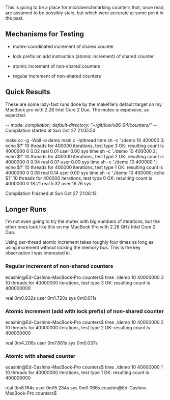 This is going to be a place for microbenchmarking counters that, once
read, are assumed to be possibly stale, but which were accurate at
some point in the past.

## Mechanisms for Testing

* mutex-coordinated increment of shared counter

* lock prefix on add instruction (atomic increment) of shared
  counter

* atomic increment of non-shared counters

* regular increment of non-shared counters

## Quick Results

These are some lazy-fast runs done by the makefile's default target on
my MacBook pro with 2.26 Intel Core 2 Duo.  The mutex is expensive, as
expected.

  -*- mode: compilation; default-directory: "~/git/low/x86_64/counters/" -*-
  Compilation started at Sun Oct 27 21:05:53
  
  make 
  cc -g -Wall -o demo main.c -lpthread
  time sh -c './demo 10 400000 3; echo $?'
  10 threads for 400000 iterations, test type 3
  OK: resulting count is 4000000
  0
          0.02 real         0.01 user         0.00 sys
  time sh -c './demo 10 400000 2; echo $?'
  10 threads for 400000 iterations, test type 2
  OK: resulting count is 4000000
  0
          0.04 real         0.07 user         0.00 sys
  time sh -c './demo 10 400000 1; echo $?'
  10 threads for 400000 iterations, test type 1
  OK: resulting count is 4000000
  0
          0.08 real         0.14 user         0.00 sys
  time sh -c './demo 10 400000; echo $?'
  10 threads for 400000 iterations, test type 0
  OK: resulting count is 4000000
  0
         18.21 real         5.32 user        16.76 sys
  
  Compilation finished at Sun Oct 27 21:06:12

  
## Longer Runs

I'm not even going to try the mutex with big numbers of iterations,
but the other ones look like this on my MacBook Pro with 2.26 GHz
Intel Core 2 Duo.

Using per-thread atomic increment takes roughly four times as long as
using increment without locking the memory bus.  This is the key
observation I was interested in.

### Regular increment of non-shared counters

  ecashin@Ed-Cashins-MacBook-Pro counters$ time ./demo 10 40000000 3
  10 threads for 40000000 iterations, test type 3
  OK: resulting count is 400000000
  
  real    0m0.932s
  user    0m1.720s
  sys     0m0.011s

### Atomic increment (add with lock prefix) of non-shared counter

  ecashin@Ed-Cashins-MacBook-Pro counters$ time ./demo 10 40000000 2
  10 threads for 40000000 iterations, test type 2
  OK: resulting count is 400000000
  
  real    0m4.206s
  user    0m7.661s
  sys     0m0.037s

### Atomic with shared counter

  ecashin@Ed-Cashins-MacBook-Pro counters$ time ./demo 10 40000000 1
  10 threads for 40000000 iterations, test type 1
  OK: resulting count is 400000000
  
  real    0m8.164s
  user    0m15.234s
  sys     0m0.066s
  ecashin@Ed-Cashins-MacBook-Pro counters$ 
